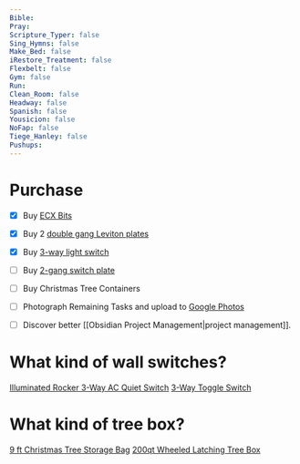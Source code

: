 ```yaml
---
Bible: 
Pray: 
Scripture_Typer: false
Sing_Hymns: false
Make_Bed: false
iRestore_Treatment: false
Flexbelt: false
Gym: false
Run: 
Clean_Room: false
Headway: false
Spanish: false
Yousicion: false
NoFap: false
Tiege_Hanley: false
Pushups:
---
```


# Purchase
- [x] Buy [ECX Bits](https://www.amazon.com/dp/B077L8BZV8?psc=1&smid=A16Y0YEU5IY43T&ref_=chk_typ_imgToDp)
- [x] Buy 2 [double gang Leviton plates](https://www.homedepot.com/p/Leviton-White-2-Gang-Decorator-Rocker-Wall-Plate-1-Pack-R72-80309-00W/100356813)
- [x] Buy [3-way light switch](https://www.homedepot.com/p/Leviton-15-Amp-3-Way-Toggle-Switch-White-6-Pack-M22-01453-2WM/100146004)
- [ ] Buy [2-gang switch plate](https://www.homedepot.com/p/Lutron-Fassada-2-Gang-Toggle-Switch-Cover-Plate-for-Dimmers-and-Switches-White-FW-2-WH-1-Pack-FW-2-WH/100122513)
- [ ] Buy Christmas Tree Containers
- [ ] Photograph Remaining Tasks and upload to [Google Photos](https://photos.app.goo.gl/cnf2ZnQCEMHvmSfG8)

- [ ] Discover better [[Obsidian Project Management|project management]].

# What kind of wall switches?

[Illuminated Rocker 3-Way AC Quiet Switch](https://www.homedepot.com/p/Leviton-15-Amp-120-Volt-277-Volt-Decora-LED-Illuminated-Rocker-3-Way-AC-Quiet-Switch-Residential-Grade-Grounding-White-R02-L5613-2LW/315717580)
[3-Way Toggle Switch](https://www.homedepot.com/p/Leviton-15-Amp-3-Way-Toggle-Switch-White-R62-01453-02W/100356976)

# What kind of tree box?
[9 ft Christmas Tree Storage Bag](https://www.amazon.com/Christmas-Tree-Storage-Bag-Waterproof/dp/B07ZZL47SV/ref=asc_df_B07ZZL47SV)
[200qt Wheeled Latching Tree Box](https://www.target.com/p/200qt-wheeled-latching-tree-box-with-green-lid-brightroom-8482/-/A-88471826)